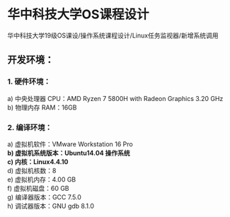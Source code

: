 # 华中科技大学OS课程设计<br>
华中科技大学19级OS课设/操作系统课程设计/Linux任务监视器/新增系统调用<br>
## 开发环境：<br>
### 1. 硬件环境：<br>
a) 中央处理器 CPU：AMD Ryzen 7 5800H with Radeon Graphics 3.20 GHz<br>
b) 物理内存 RAM：16GB<br>
### 2. 编译环境：<br>
a) 虚拟机软件：VMware Workstation 16 Pro<br>
**b) 虚拟机系统版本：Ubuntu14.04 操作系统<br>**
**c) 内核：Linux4.4.10<br>**
d) 虚拟机核数：8<br>
e) 虚拟机内存：4.00 GB<br>
f) 虚拟机磁盘：60 GB<br>
g) 编译器版本：GCC 7.5.0<br>
h) 调试器版本：GNU gdb 8.1.0<br>
